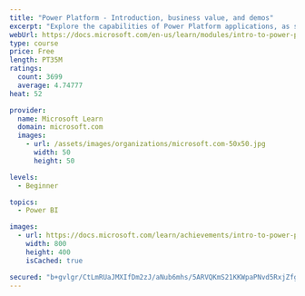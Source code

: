 ```yaml
---
title: "Power Platform - Introduction, business value, and demos"
excerpt: "Explore the capabilities of Power Platform applications, as seen in demonstrations and customer case studies."
webUrl: https://docs.microsoft.com/en-us/learn/modules/intro-to-power-platform-mba/
type: course
price: Free
length: PT35M
ratings:
  count: 3699
  average: 4.74777
heat: 52

provider:
  name: Microsoft Learn
  domain: microsoft.com
  images:
    - url: /assets/images/organizations/microsoft.com-50x50.jpg
      width: 50
      height: 50

levels:
  - Beginner

topics:
  - Power BI

images:
  - url: https://docs.microsoft.com/learn/achievements/intro-to-power-platform-social.png
    width: 800
    height: 400
    isCached: true

secured: "b+gvlgr/CtLmRUaJMXIfDm2zJ/aNub6mhs/5ARVQKmS21KKWpaPNvd5RxjZfgDu78d2a0rit1P03SPES/9XvkJTGDV0fPEJYvqlEq9itX3Ud+iNV6BpafC+3YohWgmb9DUSeBREF8TGynbOlx2LoCbKdtRRhOWS3rw6m+frwXk1WUHy0asHc5gRohaDVgKLrFd6AgIfH9QHE3i7GVfxM2yy6PdVArk2XKaIPxukWJ15O/OhKEqJ3RJfU90PpsNCICHDeTRnlPdH99yXLcxksjPMHu0jkbnBvx7rjHg8lQ6zYuBJTJwFHnN9MPvsv3gtBeDUfHVC3XwIJPuJPqOX1EvKs6RLQYUtI5P3hGzEELayMu01kmXWfoTHbvmqqBeVtsnrdG+aKBoUsEF5aYaYw/jgTRD/HViX43SesNBpMvGc=;CyO85rz0hLFwDyhVz8qEUg=="
---
```


